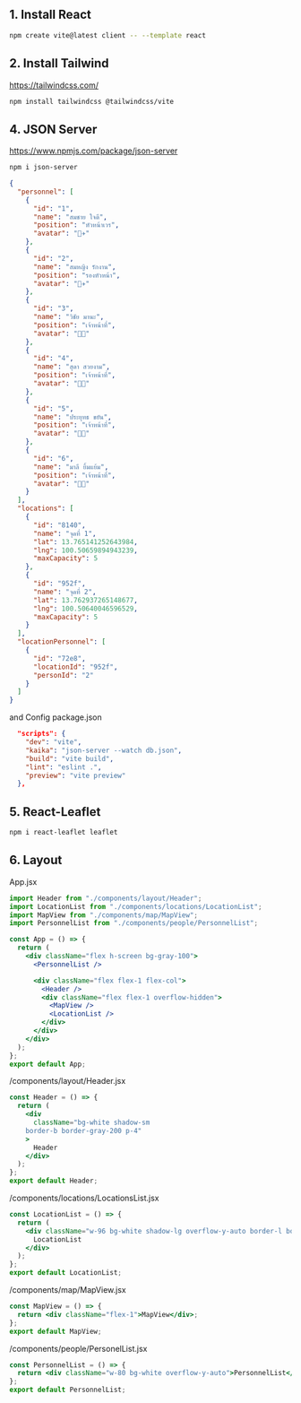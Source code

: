 ## 1. Install React

```bash
npm create vite@latest client -- --template react
```

## 2. Install Tailwind

https://tailwindcss.com/

```bash
npm install tailwindcss @tailwindcss/vite
```

## 4. JSON Server

https://www.npmjs.com/package/json-server

```bash
npm i json-server
```

```json
{
  "personnel": [
    {
      "id": "1",
      "name": "สมชาย ใจดี",
      "position": "หัวหน้าเวร",
      "avatar": "👨‍✈️"
    },
    {
      "id": "2",
      "name": "สมหญิง รักงาน",
      "position": "รองหัวหน้า",
      "avatar": "👩‍✈️"
    },
    {
      "id": "3",
      "name": "วิชัย มานะ",
      "position": "เจ้าหน้าที่",
      "avatar": "👨‍💼"
    },
    {
      "id": "4",
      "name": "สุดา สวยงาม",
      "position": "เจ้าหน้าที่",
      "avatar": "👩‍💼"
    },
    {
      "id": "5",
      "name": "ประยุทธ ขยัน",
      "position": "เจ้าหน้าที่",
      "avatar": "👨‍🔧"
    },
    {
      "id": "6",
      "name": "มาลี ยิ้มแย้ม",
      "position": "เจ้าหน้าที่",
      "avatar": "👩‍🔧"
    }
  ],
  "locations": [
    {
      "id": "8140",
      "name": "จุดที่ 1",
      "lat": 13.765141252643984,
      "lng": 100.50659894943239,
      "maxCapacity": 5
    },
    {
      "id": "952f",
      "name": "จุดที่ 2",
      "lat": 13.762937265148677,
      "lng": 100.50640046596529,
      "maxCapacity": 5
    }
  ],
  "locationPersonnel": [
    {
      "id": "72e8",
      "locationId": "952f",
      "personId": "2"
    }
  ]
}
```

and Config package.json

```json
  "scripts": {
    "dev": "vite",
    "kaika": "json-server --watch db.json",
    "build": "vite build",
    "lint": "eslint .",
    "preview": "vite preview"
  },
```

## 5. React-Leaflet

```bash
npm i react-leaflet leaflet
```

## 6. Layout

App.jsx

```jsx
import Header from "./components/layout/Header";
import LocationList from "./components/locations/LocationList";
import MapView from "./components/map/MapView";
import PersonnelList from "./components/people/PersonnelList";

const App = () => {
  return (
    <div className="flex h-screen bg-gray-100">
      <PersonnelList />

      <div className="flex flex-1 flex-col">
        <Header />
        <div className="flex flex-1 overflow-hidden">
          <MapView />
          <LocationList />
        </div>
      </div>
    </div>
  );
};
export default App;
```

/components/layout/Header.jsx

```jsx
const Header = () => {
  return (
    <div
      className="bg-white shadow-sm 
    border-b border-gray-200 p-4"
    >
      Header
    </div>
  );
};
export default Header;
```

/components/locations/LocationsList.jsx

```jsx
const LocationList = () => {
  return (
    <div className="w-96 bg-white shadow-lg overflow-y-auto border-l border-gray-200">
      LocationList
    </div>
  );
};
export default LocationList;
```

/components/map/MapView.jsx

```jsx
const MapView = () => {
  return <div className="flex-1">MapView</div>;
};
export default MapView;
```

/components/people/PersonelList.jsx

```jsx
const PersonnelList = () => {
  return <div className="w-80 bg-white overflow-y-auto">PersonnelList</div>;
};
export default PersonnelList;
```
